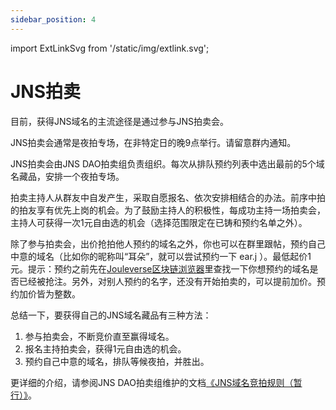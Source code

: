 ```yaml
---
sidebar_position: 4
---
```


import ExtLinkSvg from '/static/img/extlink.svg';

# JNS拍卖

目前，获得JNS域名的主流途径是通过参与JNS拍卖会。

JNS拍卖会通常是夜拍专场，在非特定日的晚9点举行。请留意群内通知。

JNS拍卖会由JNS DAO拍卖组负责组织。每次从排队预约列表中选出最前的5个域名藏品，安排一个夜拍专场。

拍卖主持人从群友中自发产生，采取自愿报名、依次安排相结合的办法。前序中拍的拍友享有优先上岗的机会。为了鼓励主持人的积极性，每成功主持一场拍卖会，主持人可获得一次1元自由选的机会（选择范围限定在已铸和预约名单之外）。

除了参与拍卖会，出价抢拍他人预约的域名之外，你也可以在群里跟帖，预约自己中意的域名（比如你的昵称叫“耳朵”，就可以尝试预约一下 ear.j ）。最低起价1元。提示：预约之前先在[Jouleverse区块链浏览器<ExtLinkSvg />](https://jscan.jnsdao.com/#/jnsvote/)里查找一下你想预约的域名是否已经被抢注。另外，对别人预约的名字，还没有开始拍卖的，可以提前加价。预约加价皆为整数。

总结一下，要获得自己的JNS域名藏品有三种方法：
1. 参与拍卖会，不断竞价直至赢得域名。
2. 报名主持拍卖会，获得1元自由选的机会。
3. 预约自己中意的域名，排队等候夜拍，并胜出。

更详细的介绍，请参阅JNS DAO拍卖组维护的文档[《JNS域名竞拍规则（暂行）》<ExtLinkSvg />](https://www.yuque.com/koant/pba3ib/tm7olavoxlr6qya5?)。